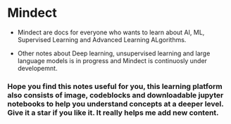 # Mindect 

- Mindect are docs for everyone who wants to learn about AI, ML, Supervised Learning and Advanced Learning ALgorithms. 

- Other notes about Deep learning, unsupervised learning and large language models is in progress and Mindect is continuosly under developemnt.


### Hope you find this notes useful for you, this learning platform also consists of image, codeblocks and downloadable jupyter notebooks to help you understand concepts at a deeper level. Give it a star if you like it. It really helps me add new content. 

<!-- 
- start a blog where various data scientist, analyst and teachers could colaborate on writing.
- at first can use static pages as it will not require any database, later small database could be used. 


In the future, change the homepage. 
## Issues and Features. 
- not getting images after downloading notebook, package should be downloaded as zip, with image and the notebook
- add scroll to top button and border in between of footer and toc
- make navbar theme to black ( just one theme for the navbar on the homepage)
// Currently the animation is being removed if added fix the things 
- Add background animation for the intro  (same as qu.ai) and the pagedown effect of (grili)
- Loader just for one time or no loader
- remove the theme changer for the main page




Important MDX things in this 


// For keys on keyboard
<kbd>Ctrl</kbd>+<kbd>V</kbd> 



// For card and cards 
<Card href="/" title="Download Introductory Module" />
<Cards> </Cards> for multiple cards



// For steps
<Steps>
<Step>
### Clone the repository
```bash
git clone https://github.com/ndom91/sveltekasten
cd sveltekasten
```
</Step>
</Steps>



// For files 
```py title="/apps/web/.env"   // other => bash, sql, py, js, ts etc
DATABASE_URL=postgres://postgres:postgres@database:5432/briefkasten
```



// For tabs
import { Tabs, Tab } from "fumadocs-ui/components/tabs"
<Tabs items={["npm", "pnpm", "yarn"]}>
  <Tab value="npm">
```bash
npm run dev
```
  </Tab>
  <Tab value="pnpm">
```bash
pnpm dev
```
  </Tab>
  <Tab value="yarn">
```bash
yarn run dev
```
  </Tab>
</Tabs>



// Accordian 
import { Accordion, Accordions } from "fumadocs-ui/components/accordion"
<Accordions>
<Accordion title={"Typescript Definition"}>
```ts
/**
 * List of bookmark results
 */
export type Response = {
}[]
```
</Accordion>
</Accordions>


<Callout className="shadow-xs">
  Note: You should have PIP installed on your device
</Callout> for showing note or something 

// With specail icon and heading 

<Callout icon="🚀" type="info" title="Briefkasten v2" className="shadow-xs" >
  We're working on a total rewrite of Briefkasten and plan on releasing this
  `v2` soon. If you want to follow along, get alerted to any updates, or submit
  some feature requests or complaints, please check out this [GitHub Discussion
  thread](https://github.com/ndom91/briefkasten/discussions/65).

The below docs are in preparation for that. If you're looking for the v1 docs, check out the [v1 Docs](https://v1.docs.briefkastenhq.com) link in the nav bar.

**Once v2 is stable, we will wipe the temporary development database active
there now and migrate all data from the current v1 to v2**

</Callout>

-->
